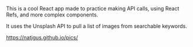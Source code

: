 This is a cool React app made to practice making API calls, using React Refs, and more complex components.

It uses the Unsplash API to pull a list of images from searchable keywords. 

https://natjgus.github.io/pics/
